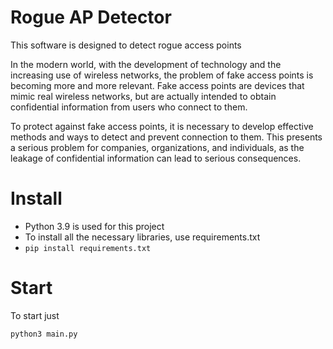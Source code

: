 # Rogue AP Detector
This software is designed to detect rogue access points

In the modern world, with the development of technology and the increasing use of wireless networks, the problem of fake access points is becoming more and more relevant. Fake access points are devices that mimic real wireless networks, but are actually intended to obtain confidential information from users who connect to them.

To protect against fake access points, it is necessary to develop effective methods and ways to detect and prevent connection to them. This presents a serious problem for companies, organizations, and individuals, as the leakage of confidential information can lead to serious consequences.

# Install
- Python 3.9 is used for this project
- To install all the necessary libraries, use requirements.txt
- `pip install requirements.txt`

# Start
To start just 
```python3
python3 main.py
```
